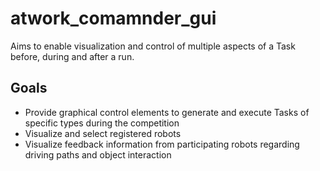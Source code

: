 # atwork_comamnder_gui

Aims to enable visualization and control of multiple aspects of a Task before, during and after a run.

## Goals

- Provide graphical control elements to generate and execute Tasks of specific types during the competition
- Visualize and select registered robots
- Visualize feedback information from participating robots regarding driving paths and object interaction
